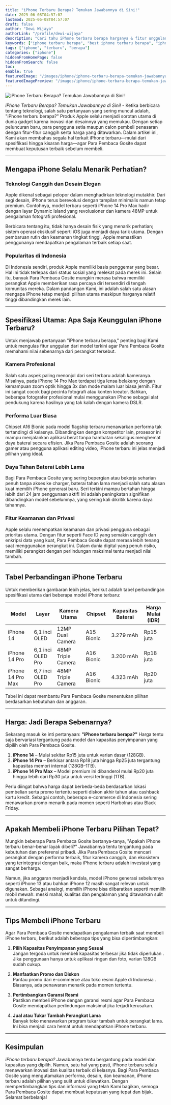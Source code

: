 ```yaml
---
title: "iPhone Terbaru Berapa? Temukan Jawabannya di Sini!"
date: 2025-06-08T04:57:07
lastmod: 2025-06-08T04:57:07
draft: false
author: "Dewi Wijaya"
authorLink: "/profile/dewi-wijaya"
description: "Cari tahu iPhone terbaru berapa harganya & fitur unggulannya! Temukan info lengkap sebelum membeli. Klik untuk detail iPhone terbaru di sini!"
keywords: ["iphone terbaru berapa", "best iphone terbaru berapa", "iphone terbaru berapa guide"]
tags: ["iphone", "terbaru", "berapa"]
categories: ["iphone"]
hiddenFromHomePage: false
hiddenFromSearch: false
toc:
enable: true
featuredImage: "/images/iphone/iphone-terbaru-berapa-temukan-jawabannya-di-sini!.jpg"
featuredImagePreview: "/images/iphone/iphone-terbaru-berapa-temukan-jawabannya-di-sini!.jpg"
---
```


![iPhone Terbaru Berapa? Temukan Jawabannya di Sini!](/images/iphone/iphone-terbaru-berapa-temukan-jawabannya-di-sini!.jpg)


*iPhone Terbaru Berapa? Temukan Jawabannya di Sini!* - Ketika berbicara tentang teknologi, salah satu pertanyaan yang sering muncul adalah, "iPhone terbaru berapa?" Produk Apple selalu menjadi sorotan utama di dunia gadget karena inovasi dan desainnya yang memukau. Dengan setiap peluncuran baru, para pengguna setia maupun calon pembeli penasaran dengan fitur-fitur canggih serta harga yang ditawarkan. Dalam artikel ini, Kami akan membahas segala hal terkait iPhone terbaru—mulai dari spesifikasi hingga kisaran harga—agar Para Pembaca Gosite dapat membuat keputusan terbaik sebelum membeli.

---

## Mengapa iPhone Selalu Menarik Perhatian?

### Teknologi Canggih dan Desain Elegan  
Apple dikenal sebagai pelopor dalam menghadirkan teknologi mutakhir. Dari segi desain, iPhone terus berevolusi dengan tampilan minimalis namun tetap premium. Contohnya, model terbaru seperti iPhone 14 Pro Max hadir dengan layar Dynamic Island yang revolusioner dan kamera 48MP untuk pengalaman fotografi profesional.

Berbicara tentang itu, tidak hanya desain fisik yang menarik perhatian; sistem operasi eksklusif seperti iOS juga menjadi daya tarik utama. Dengan pembaruan rutin dan keamanan tingkat tinggi, Apple memastikan penggunanya mendapatkan pengalaman terbaik setiap saat.

### Popularitas di Indonesia  
Di Indonesia sendiri, produk Apple memiliki basis penggemar yang besar. Hal ini tidak terlepas dari status sosial yang melekat pada merek ini. Selain itu, banyak Para Pembaca Gosite mungkin merasa bahwa memiliki perangkat Apple memberikan rasa percaya diri tersendiri di tengah komunitas mereka. Dalam pandangan Kami, ini adalah salah satu alasan mengapa iPhone tetap menjadi pilihan utama meskipun harganya relatif tinggi dibandingkan merek lain.

---

## Spesifikasi Utama: Apa Saja Keunggulan iPhone Terbaru?

Untuk menjawab pertanyaan "iPhone terbaru berapa," penting bagi Kami untuk mengulas fitur unggulan dari model terkini agar Para Pembaca Gosite memahami nilai sebenarnya dari perangkat tersebut.

### Kamera Profesional  
Salah satu aspek paling menonjol dari seri terbaru adalah kameranya. Misalnya, pada iPhone 14 Pro Max terdapat tiga lensa belakang dengan kemampuan zoom optik hingga 3x dan mode malam luar biasa jernih.  Fitur ini sangat cocok bagi pecinta fotografi atau konten kreator. Bahkan, beberapa fotografer profesional mulai menggunakan iPhone sebagai alat pendukung karena hasilnya yang tak kalah dengan kamera DSLR.

### Performa Luar Biasa  
Chipset A16 Bionic pada model flagship terbaru menawarkan performa tak tertandingi di kelasnya. Dibandingkan dengan kompetitor lain, prosesor ini mampu menjalankan aplikasi berat tanpa hambatan sekaligus menghemat daya baterai secara efisien. Jika Para Pembaca Gosite adalah seorang gamer atau pengguna aplikasi editing video, iPhone terbaru ini jelas menjadi pilihan yang ideal.

### Daya Tahan Baterai Lebih Lama  
Bagi Para Pembaca Gosite yang sering bepergian atau bekerja seharian penuh tanpa akses ke charger, baterai tahan lama menjadi salah satu alasan kuat memilih iPhone generasi baru. Seri terkini mampu bertahan hingga lebih dari 24 jam penggunaan aktif! Ini adalah peningkatan signifikan dibandingkan model sebelumnya, yang sering kali dikritik karena daya tahannya.

### Fitur Keamanan dan Privasi  
Apple selalu menempatkan keamanan dan privasi pengguna sebagai prioritas utama. Dengan fitur seperti Face ID yang semakin canggih dan enkripsi data yang kuat, Para Pembaca Gosite dapat merasa lebih tenang saat menggunakan perangkat ini. Dalam dunia digital yang penuh risiko, memiliki perangkat dengan perlindungan maksimal tentu menjadi nilai tambah.

---

## Tabel Perbandingan iPhone Terbaru

Untuk memberikan gambaran lebih jelas, berikut adalah tabel perbandingan spesifikasi utama dari beberapa model iPhone terbaru:

| Model             | Layar               | Kamera Utama       | Chipset        | Kapasitas Baterai | Harga Mulai (IDR) |
|--------------------|---------------------|--------------------|----------------|-------------------|-------------------|
| iPhone 14         | 6,1 inci OLED       | 12MP Dual Camera   | A15 Bionic     | 3.279 mAh         | Rp15 juta         |
| iPhone 14 Pro     | 6,1 inci OLED Pro   | 48MP Triple Camera | A16 Bionic     | 3.200 mAh         | Rp18 juta         |
| iPhone 14 Pro Max | 6,7 inci OLED Pro   | 48MP Triple Camera | A16 Bionic     | 4.323 mAh         | Rp20 juta         |

Tabel ini dapat membantu Para Pembaca Gosite menentukan pilihan berdasarkan kebutuhan dan anggaran.

---

## Harga: Jadi Berapa Sebenarnya?

Sekarang masuk ke inti pertanyaan: **"iPhone terbaru berapa?"** Harga tentu saja bervariasi tergantung pada model dan kapasitas penyimpanan yang dipilih oleh Para Pembaca Gosite.

1. **iPhone 14** – Mulai sekitar Rp15 juta untuk varian dasar (128GB).  
2. **iPhone 14 Pro** – Berkisar antara Rp18 juta hingga Rp25 juta tergantung kapasitas memori internal (128GB–1TB).  
3. **iPhone 14 Pro Max** – Model premium ini dibanderol mulai Rp20 juta hingga lebih dari Rp30 juta untuk versi tertinggi (1TB).

Perlu diingat bahwa harga dapat berbeda-beda berdasarkan lokasi pembelian serta promo tertentu seperti diskon akhir tahun atau cashback kartu kredit. Sebagai contoh, beberapa e-commerce di Indonesia sering menawarkan promo menarik pada momen seperti Harbolnas atau Black Friday.

---

## Apakah Membeli iPhone Terbaru Pilihan Tepat?

Mungkin beberapa Para Pembaca Gosite bertanya-tanya, "Apakah iPhone terbaru benar-benar layak dibeli?" Jawabannya tentu tergantung pada kebutuhan dan preferensi pribadi. Jika Para Pembaca Gosite mencari perangkat dengan performa terbaik, fitur kamera canggih, dan ekosistem yang terintegrasi dengan baik, maka iPhone terbaru adalah investasi yang sangat berharga.

Namun, jika anggaran menjadi kendala, model iPhone generasi sebelumnya seperti iPhone 13 atau bahkan iPhone 12 masih sangat relevan untuk digunakan. Sebagai analogi, memilih iPhone bisa diibaratkan seperti memilih mobil mewah: meski mahal, kualitas dan pengalaman yang ditawarkan sulit untuk ditandingi.

---

## Tips Membeli iPhone Terbaru

Agar Para Pembaca Gosite mendapatkan pengalaman terbaik saat membeli iPhone terbaru, berikut adalah beberapa tips yang bisa dipertimbangkan:

1. **Pilih Kapasitas Penyimpanan yang Sesuai**  
   Jangan tergoda untuk membeli kapasitas terbesar jika tidak diperlukan . Jika penggunaan hanya untuk aplikasi ringan dan foto, varian 128GB sudah cukup.

2. **Manfaatkan Promo dan Diskon**  
   Pantau promo dari e-commerce atau toko resmi Apple di Indonesia . Biasanya, ada penawaran menarik pada momen tertentu.

3. **Pertimbangkan Garansi Resmi**  
   Pastikan membeli iPhone dengan garansi resmi agar Para Pembaca Gosite mendapatkan perlindungan maksimal jika terjadi kerusakan.

4. **Jual atau Tukar Tambah Perangkat Lama**  
   Banyak toko menawarkan program tukar tambah untuk perangkat lama. Ini bisa menjadi cara hemat untuk mendapatkan iPhone terbaru.

---

## Kesimpulan

*iPhone terbaru berapa?* Jawabannya tentu bergantung pada model dan kapasitas yang dipilih. Namun, satu hal yang pasti, iPhone terbaru selalu menawarkan inovasi dan kualitas terbaik di kelasnya. Bagi Para Pembaca Gosite yang mengutamakan performa, desain, dan keamanan, iPhone terbaru adalah pilihan yang sulit untuk dilewatkan. Dengan mempertimbangkan tips dan informasi yang telah Kami bagikan, semoga Para Pembaca Gosite dapat membuat keputusan yang tepat dan bijak. Selamat berbelanja!
